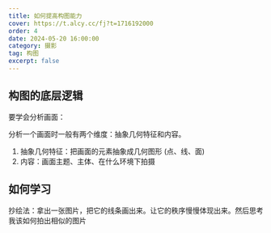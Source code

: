 ```yaml
---
title: 如何提高构图能力
cover: https://t.alcy.cc/fj?t=1716192000
order: 4
date: 2024-05-20 16:00:00
category: 摄影
tag: 构图
excerpt: false
---
```


## 构图的底层逻辑

要学会分析画面：

分析一个画面时一般有两个维度：抽象几何特征和内容。

1. 抽象几何特征：把画面的元素抽象成几何图形 (点、线、面)
2. 内容：画面主题、主体、在什么环境下拍摄

## 如何学习

抄绘法：拿出一张图片，把它的线条画出来。让它的秩序慢慢体现出来。然后思考我该如何拍出相似的图片
